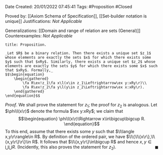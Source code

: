 <br />
<br />

Date Created: 20/01/2022 07:45:41
Tags: #Proposition #Closed 

Proved by: [[Axiom Schema of Specification]], [[Set-builder notation is unique]]
Justifications: _Not Applicable_

Generalizations: [[Domain and range of relation are sets (General)]]
Counterexamples: _Not Applicable_

``` ad-Proposition
title: Proposition.

_Let $R$ be a binary relation. Then there exists a unique set $z_1$ whose elements are exactly the sets $x$ for which there exists some $y$ such that $xRy$. Similarly, there exists a unique set $z_2$ whose elements are exactly the sets $y$ for which there exists some $x$ such that $xRy$. Formally,_
$$\begin{equation}
    \begin{gathered}
        \fa R\ex!z_1\fa x\l(x\in z_1\Leftrightarrow\ex y:xRy\r)\\
        \fa R\ex!z_2\fa y\l(y\in z_2\Leftrightarrow\ex x:xRy\r).
    \end{gathered}
\end{equation}$$

```

_Proof_. We shall prove the statement for $z_1$; the proof for $z_2$ is analogous. Let $\phi\l(x\r)$ denote the formula $\ex y:xRy$; we claim that
$$\begin{equation}
    \phi\l(x\r)\Rightarrow x\in\bigcup\bigcup R.
\end{equation}$$
To this end, assume that there exists some $y$ such that $\l\langle x,y\r\rangle\in R$. By definition of the ordered pair, we have $\l\{\l\{x\r\},\l\{x,y\r\}\r\}\in R$. It follows that $\l\{x,y\r\}\in\bigcup R$ and hence $x,y\in\bigcup\bigcup R$. (Incidently, this also proves the statement for $z_2$).<span style="float:right;">$\blacksquare$</span>
